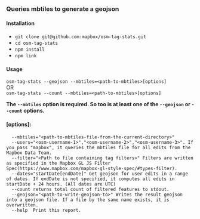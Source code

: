 ### Queries mbtiles to generate a geojson

#### Installation

* `git clone git@github.com:mapbox/osm-tag-stats.git`
* `cd osm-tag-stats`
* `npm install`
* `npm link`



#### Usage
`osm-tag-stats --geojson --mbtiles=<path-to-mbtiles>[options]` <br />
 OR <br />
`osm-tag-stats --count --mbtiles=<path-to-mbtiles>[options]`

**The `--mbtiles` option is required. So too is at least one of the `--geojson` or `--count` options.**

#### [options]:
````
  --mbtiles="<path-to-mbtiles-file-from-the-current-directory>"
  --users="<osm-username-1>","<osm-username-2>","<osm-username-3>". If you pass "mapbox", it queries the mbtiles file for all edits from the Mapbox Data Team.
  --filter="<Path to file containing tag filters>" Filters are written as specified in the Mapbox GL JS Filter Spec(https://www.mapbox.com/mapbox-gl-style-spec/#types-filter).
  --dates="startDate[endDate]" Get geojson for user edits in a range of dates. If endDate is not specified, it computes all edits in startDate + 24 hours. (All dates are UTC)
  --count returns total count of filtered features to stdout.
  --geojson="<path-to-write-geojson-to>" Writes the result geojson into a geojson file. If a file by the same name exists, it is overwritten.
  --help  Print this report.
````
